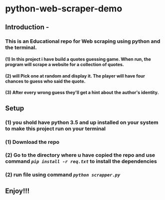 # python-web-scraper-demo

## Introduction - 
### This is an Educational repo for Web scraping using python and the terminal.
#### (1) In this project i have build a quotes guessing game. When run, the program will scrape a website for a collection of quotes. 
#### (2) will Pick one at random and display it. The player will have four chances to guess who said the quote.  
#### (3) After every wrong guess they'll get a hint about the author's identity.
## Setup
### (1) you shold have python 3.5 and up installed on your system to make this project run on your terminal
### (1) Download the repo
### (2) Go to the directory where u have copied the repo and use command ***`pip install -r req.txt`*** to install the dependencies 
### (2) run file using command ***`python scrapper.py`***
## Enjoy!!!
